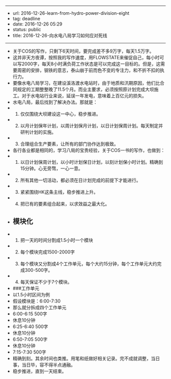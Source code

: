 - --
- url: 2016-12-26-learn-from-hydro-power-division-eight
- tag: deadline
- date: 2016-12-26 05:29
- status: public
- title: 2016-12-26-向水电八局学习如何应对死线
- --
- 关于COS的写作，只剩下6天时间，要完成差不多9万字，每天1.5万字。
- 这并非天方夜谭，按照我的写作速度，用FLOWSTATE来催促自己，每小时可以写2000字，每天8小时满负荷工作状态是可以完成这一目标的。但是，这需要周密的安排，钢铁的意志，泰山崩于前而色不变的专注力，和不折不扣的执行力。
- 要像水电八局学习，在建设溪洛渡水电站时，由于地质和汛期原因，他们比合同规定的工期整整晚了11.5个月。而业主要求，必须按照原计划完成大坝施工。对于水电站行业来说，延误一年发电，意味着上百亿元的损失。
- 水电八局，最后找到了解决办法。那就是：
- 1. 仅仅围绕大坝建设这一中心，稳步推进。
- 2. 以月计划保年计划，以周计划保月计划，以日计划保周计划。每天制定并研判计划的实施。
- 3. 合理组合生产要素，让所有的部门协作达到极致。
- 各行各业都是相同的，学习八局的宝贵经验，关于COS一书的写作，也做到：
- 1. 以日计划保周计划，以小时计划保日计划，以刻计划保小时计划。精确到15分钟。心无旁骛，一心一意。
- 2. 所有其他一切活动，都必须在日计划完成的前提下才能进行。
- 3. 紧紧围绕HK这条主线，稳步推进上升。
- 4. 把已有的要素组合起来，以求效益之最大化。
- ## 模块化
- 1. 把一天的时间分割成1.5小时一个模块
- 2. 每个模块完成1500-2000字
- 3. 每个模块又分割成4个工作单元，每个大约15分钟，每个工作单元大约完成300-500字。
- 4. 每天保证不少于7个模块。
- ###工作单元
- 以1.5小时区间为例
- 假设模块是：6:00-7:30
- 那么就分拆成四个工作单元
- 6:00-6:15 500字
- 休息10分钟
- 6:25-6:40 500字
- 休息10分钟
- 6:50-7:05 500字
- 休息10分钟
- 7:15-7:30 500字
- 精确到刻。其余时间也类推。用笔和纸做好相关记录。完不成就调整，当日事，当日毕，容不得半点通融。
- 稳步推进，直到一天结束。
